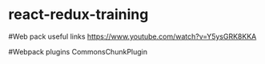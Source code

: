 # react-redux-training

#Web pack useful links
https://www.youtube.com/watch?v=Y5ysGRK8KKA

#Webpack plugins
CommonsChunkPlugin

